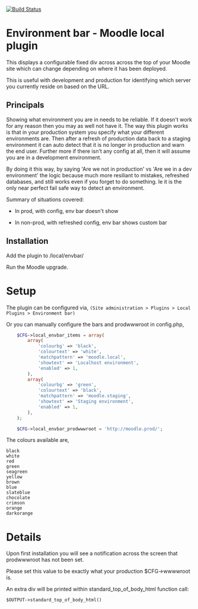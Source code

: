 [![Build Status](https://travis-ci.org/CatalystIT-AU/moodle-local_envbar.svg?branch=master)](https://travis-ci.org/CatalystIT-AU/moodle-local_envbar)

Environment bar - Moodle local plugin
====================

This displays a configurable fixed div across across the top of your Moodle site which can change depending on where it has been deployed.

This is useful with development and production for identifying which server you currently reside on based on the URL.

Principals
----------

Showing what environment you are in needs to be reliable. If it doesn't work
for any reason then you may as well not have it. The way this plugin works is
that in your production system you specify what your different environments
are. Then after a refresh of production data back to a staging environment it
can auto detect that it is no longer in production and warn the end user.
Further more if there isn't any config at all, then it will assume you are in
a development environment.

By doing it this way, by saying 'Are we not in production' vs 'Are we in a
dev environment' the logic because much more resiliant to mistakes, refreshed
databases, and still works even if you forget to do something. Ie it is the
only near perfect fail safe way to detect an environment.

Summary of situations covered:

* In prod, with config, env bar doesn't show

* In non-prod, with refreshed config, env bar shows custom bar


Installation
------------

Add the plugin to /local/envbar/

Run the Moodle upgrade.

# Setup

The plugin can be configured via,
    `(Site administration > Plugins > Local Plugins > Environment bar)`

Or you can manually configure the bars and prodwwwroot in config.php,

```php
    $CFG->local_envbar_items = array(
        array(
            'colourbg' => 'black',
            'colourtext' => 'white',
            'matchpattern' => 'moodle.local',
            'showtext' => 'Localhost environment',
            'enabled' => 1,
        ),
        array(
            'colourbg' => 'green',
            'colourtext' => 'black',
            'matchpattern' => 'moodle.staging',
            'showtext' => 'Staging environment',
            'enabled' => 1,
        ),
    );

    $CFG->local_envbar_prodwwwroot = 'http://moodle.prod/';
```

The colours available are,

    black
    white
    red
    green
    seagreen
    yellow
    brown
    blue
    slateblue
    chocolate
    crimson
    orange
    darkorange

# Details

Upon first installation you will see a notification across the screen that prodwwwroot has not been set.

Please set this value to be exactly what your production $CFG->wwwwroot is.


An extra div will be printed within standard_top_of_body_html function call:

```
$OUTPUT->standard_top_of_body_html()
```

